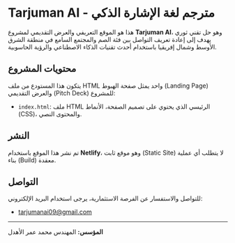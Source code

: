 # Tarjuman AI - مترجم لغة الإشارة الذكي

هذا هو الموقع التعريفي والعرض التقديمي لمشروع **Tarjuman AI**، وهو حل تقني ثوري يهدف إلى إعادة تعريف التواصل بين فئة الصم والمجتمع السامع في منطقة الشرق الأوسط وشمال إفريقيا باستخدام أحدث تقنيات الذكاء الاصطناعي والرؤية الحاسوبية.

## محتويات المشروع

يتكون هذا المستودع من ملف HTML واحد يمثل صفحة الهبوط (Landing Page) والعرض التقديمي (Pitch Deck) للمشروع:

-   `index.html`: ملف HTML الرئيسي الذي يحتوي على تصميم الصفحة، الأنماط (CSS)، والمحتوى النصي.

## النشر

تم نشر هذا الموقع باستخدام **Netlify**، وهو موقع ثابت (Static Site) لا يتطلب أي عملية بناء (Build) معقدة.

## التواصل

للتواصل والاستفسار عن الفرصة الاستثمارية، يرجى استخدام البريد الإلكتروني:

-   [tarjumanai09@gmail.com](mailto:tarjumanai09@gmail.com)

---
**المؤسس:** المهندس محمد عمر الأهدل
